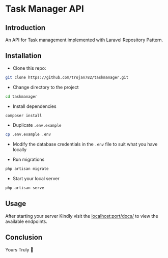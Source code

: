 # Task Manager API


## Introduction

An API for Task management implemented with Laravel Repository Pattern.

## Installation

* Clone this repo:

```bash
git clone https://github.com/trojan782/taskmanager.git
```

* Change directory to the project

```bash
cd taskmanager
```

* Install dependencies

```bash
composer install
```

* Duplicate `.env.example`

```bash
cp .env.example .env
```

* Modify the database credentials in the `.env` file to suit what you have locally

* Run migrations 

```bash
php artisan migrate
```

* Start your local server

```bash
php artisan serve
```


## Usage

After starting your server Kindly visit the [localhost:port/docs/](localhost:port/docs/) to view the available endpoints.


## Conclusion

Yours Truly 🙂
